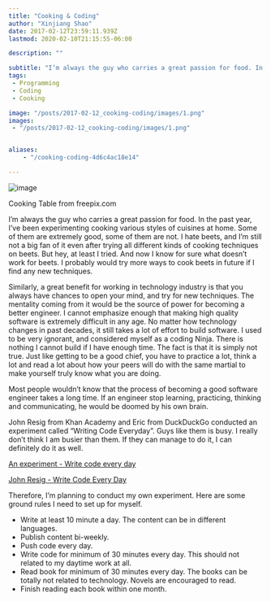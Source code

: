 ```yaml
---
title: "Cooking & Coding"
author: "Xinjiang Shao"
date: 2017-02-12T23:59:11.939Z
lastmod: 2020-02-10T21:15:55-06:00

description: ""

subtitle: "I’m always the guy who carries a great passion for food. In the past year, I’ve been experimenting cooking various styles of cuisines at…"
tags:
 - Programming
 - Coding
 - Cooking

image: "/posts/2017-02-12_cooking-coding/images/1.png" 
images:
 - "/posts/2017-02-12_cooking-coding/images/1.png"


aliases:
    - "/cooking-coding-4d6c4ac18e14"

---
```


![image](/posts/2017-02-12_cooking-coding/images/1.png#layoutTextWidth)

Cooking Table from freepix.com



I’m always the guy who carries a great passion for food. In the past year, I’ve been experimenting cooking various styles of cuisines at home. Some of them are extremely good, some of them are not. I hate beets, and I’m still not a big fan of it even after trying all different kinds of cooking techniques on beets. But hey, at least I tried. And now I know for sure what doesn’t work for beets. I probably would try more ways to cook beets in future if I find any new techniques.

Similarly, a great benefit for working in technology industry is that you always have chances to open your mind, and try for new techniques. The mentality coming from it would be the source of power for becoming a better engineer. I cannot emphasize enough that making high quality software is extremely difficult in any age. No matter how technology changes in past decades, it still takes a lot of effort to build software. I used to be very ignorant, and considered myself as a coding Ninja. There is nothing I cannot build if I have enough time. The fact is that it is simply not true. Just like getting to be a good chief, you have to practice a lot, think a lot and read a lot about how your peers will do with the same martial to make yourself truly know what you are doing.

Most people wouldn’t know that the process of becoming a good software engineer takes a long time. If an engineer stop learning, practicing, thinking and communicating, he would be doomed by his own brain.

John Resig from Khan Academy and Eric from DuckDuckGo conducted an experiment called “Writing Code Everyday”. Guys like them is busy. I really don’t think I am busier than them. If they can manage to do it, I can definitely do it as well.

[An experiment - Write code every day](http://blog.kablamo.org/2014/04/20/write-code-every-day/)

[John Resig - Write Code Every Day](http://ejohn.org/blog/write-code-every-day/)


Therefore, I’m planning to conduct my own experiment. Here are some ground rules I need to set up for myself.

*   Write at least 10 minute a day. The content can be in different languages.
*   Publish content bi-weekly.
*   Push code every day.
*   Write code for minimum of 30 minutes every day. This should not related to my daytime work at all.
*   Read book for minimum of 30 minutes every day. The books can be totally not related to technology. Novels are encouraged to read.
*   Finish reading each book within one month.
